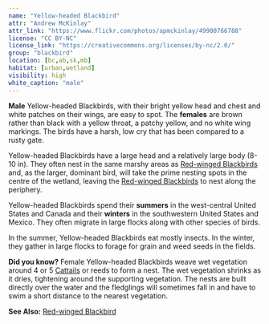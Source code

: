 ```yaml
---
name: "Yellow-headed Blackbird"
attr: "Andrew McKinlay"
attr_link: "https://www.flickr.com/photos/apmckinlay/49900766788"
license: "CC BY-NC"
license_link: "https://creativecommons.org/licenses/by-nc/2.0/"
group: "blackbird"
location: [bc,ab,sk,mb]
habitat: [urban,wetland]
visibility: high 
white_caption: "male"
---
```

**Male** Yellow-headed Blackbirds, with their bright yellow head and chest and white patches on their wings, are easy to spot. The **females** are brown rather than black with a yellow throat, a patchy yellow, and no white wing markings. The birds have a harsh, low cry that has been compared to a rusty gate.

Yellow-headed Blackbirds have a large head and a relatively large body (8-10 in). They often nest in the same marshy areas as [Red-winged Blackbirds](/birds/redwing/) and, as the larger, dominant bird, will take the prime nesting spots in the centre of the wetland, leaving the [Red-winged Blackbirds](/birds/redwing/) to nest along the periphery.

Yellow-headed Blackbirds spend their **summers** in the west-central United States and Canada and their **winters** in the southwestern United States and Mexico. They often migrate in large flocks along with other species of birds.

In the summer, Yellow-headed Blackbirds eat mostly insects. In the winter, they gather in large flocks to forage for grain and weed seeds in the fields.

**Did you know?** Female Yellow-headed Blackbirds weave wet vegetation around 4 or 5 [Cattails](/plants/cattail/) or reeds to form a nest. The wet vegetation shrinks as it dries, tightening around the supporting vegetation. The nests are built directly over the water and the fledglings will sometimes fall in and have to swim a short distance to the nearest vegetation.

<!-- generated, do not edit -->
**See Also:**
[Red-winged Blackbird](/birds/redwing/)

